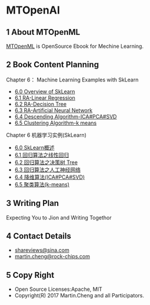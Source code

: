 # MTOpenAI

## 1 About MTOpenML
[MTOpenML](https://github.com/MTMediaDev/MTOpenML) is OpenSource Ebook for  Mechine  Learning.

## 2 Book Content Planning

Chapter 6： Machine Learning Examples with SkLearn
* [6.0 Overview of SkLearn](book-open-ml-en/6-ml-sklearn/60-ml-sklearn.md)
* [6.1 RA-Linear Regression](book-open-ml-en/6-ml-sklearn/61-ml-linear-regression.md)
* [6.2 RA-Decision Tree](book-open-ml-en/6-ml-sklearn/62-ml-regression-decision-tree.md)
* [6.3 RA-Artificial Neural Network](book-open-ml-en/6-ml-sklearn/63-ml-regression-ann.md)
* [6.4 Descending Algorithm-ICA#PCA#SVD](book-open-ml-en/6-ml-sklearn/64-ml-dimension-reduced.md)
* [6.5 Clustering Algorithm-k means](book-open-ml-en/6-ml-sklearn/65-ml-k-means.md)

Chapter 6 机器学习实例(SkLearn)
* [6.0 SkLearn概述](book-open-ml-cn/6-ml-sklearn/60-ml-sklearn.md)
* [6.1 回归算法之线性回归](book-open-ml-cn/6-ml-sklearn/61-ml-linear-regression.md)
* [6.2 回归算法之决策树 Tree](book-open-ml-cn/6-ml-sklearn/62-ml-regression-decision-tree.md)
* [6.3 回归算法之人工神经网络](book-open-ml-cn/6-ml-sklearn/63-ml-regression-ann.md)
* [6.4 降维算法(ICA#PCA#SVD)](book-open-ml-cn/6-ml-sklearn/64-ml-dimension-reduced.md)
* [6.5 聚类算法(k-means)](book-open-ml-cn/6-ml-sklearn/65-ml-k-means.md)

## 3 Writing Plan
Expecting You to Jion and Writing Togethor

## 4 Contact Details
* shareviews@sina.com
* martin.cheng@rock-chips.com

## 5 Copy Right
* Open Source Licenses:Apache, MIT
* Copyright(R) 2017 Martin.Cheng and all Participators.